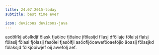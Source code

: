 ```yaml
---
title: 24.07.2015-today
subtitle: best time ever

icon: devicons devicons-java
---
```


asdölfkj aöslkdjf ölask fjaöioe fjöaioe jfölasijd fliasj dföliaje fölaisj flaisj fölasij fölasi fjölasij fasölei fjasölfji asöofijöoaweföoaeföjio äoasij fölasjkd fölaksjd fölkjöoiwjef oij awefölj aef.
